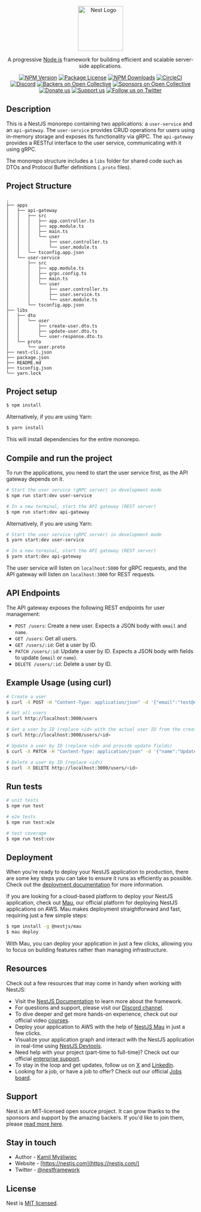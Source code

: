 <p align="center">
  <a href="http://nestjs.com/" target="blank"><img src="https://nestjs.com/img/logo-small.svg" width="120" alt="Nest Logo" /></a>
</p>

[circleci-image]: https://img.shields.io/circleci/build/github/nestjs/nest/master?token=abc123def456
[circleci-url]: https://circleci.com/gh/nestjs/nest

  <p align="center">A progressive <a href="http://nodejs.org" target="_blank">Node.js</a> framework for building efficient and scalable server-side applications.</p>
    <p align="center">
<a href="https://www.npmjs.com/~nestjscore" target="_blank"><img src="https://img.shields.io/npm/v/@nestjs/core.svg" alt="NPM Version" /></a>
<a href="https://www.npmjs.com/~nestjscore" target="_blank"><img src="https://img.shields.io/npm/l/@nestjs/core.svg" alt="Package License" /></a>
<a href="https://www.npmjs.com/~nestjscore" target="_blank"><img src="https://img.shields.io/npm/dm/@nestjs/common.svg" alt="NPM Downloads" /></a>
<a href="https://circleci.com/gh/nestjs/nest" target="_blank"><img src="https://img.shields.io/circleci/build/github/nestjs/nest/master" alt="CircleCI" /></a>
<a href="https://discord.gg/G7Qnnhy" target="_blank"><img src="https://img.shields.io/badge/discord-online-brightgreen.svg" alt="Discord"/></a>
<a href="https://opencollective.com/nest#backer" target="_blank"><img src="https://opencollective.com/nest/backers/badge.svg" alt="Backers on Open Collective" /></a>
<a href="https://opencollective.com/nest#sponsor" target="_blank"><img src="https://img.shields.io/badge/sponsor-opencollective-blue.svg" alt="Sponsors on Open Collective" /></a>
  <a href="https://paypal.me/kamilmysliwiec" target="_blank"><img src="https://img.shields.io/badge/Donate-PayPal-ff3f59.svg" alt="Donate us"/></a>
    <a href="https://opencollective.com/nest#sponsor"  target="_blank"><img src="https://img.shields.io/badge/Support%20us-Open%20Collective-41B883.svg" alt="Support us"></a>
  <a href="https://twitter.com/nestframework" target="_blank"><img src="https://img.shields.io/twitter/follow/nestframework.svg?style=social&label=Follow" alt="Follow us on Twitter"></a>
</p>
  <!--[![Backers on Open Collective](https://opencollective.com/nest/backers/badge.svg)](https://opencollective.com/nest#backer)
  [![Sponsors on Open Collective](https://opencollective.com/nest/sponsors/badge.svg)](https://opencollective.com/nest#sponsor)-->

## Description

This is a NestJS monorepo containing two applications: a `user-service` and an `api-gateway`. The `user-service` provides CRUD operations for users using in-memory storage and exposes its functionality via gRPC. The `api-gateway` provides a RESTful interface to the user service, communicating with it using gRPC.

The monorepo structure includes a `libs` folder for shared code such as DTOs and Protocol Buffer definitions (`.proto` files).

## Project Structure

```
.
├── apps
│   ├── api-gateway
│   │   ├── src
│   │   │   ├── app.controller.ts
│   │   │   ├── app.module.ts
│   │   │   ├── main.ts
│   │   │   └── user
│   │   │       ├── user.controller.ts
│   │   │       └── user.module.ts
│   │   └── tsconfig.app.json
│   └── user-service
│       ├── src
│       │   ├── app.module.ts
│       │   ├── grpc.config.ts
│       │   ├── main.ts
│       │   └── user
│       │       ├── user.controller.ts
│       │       ├── user.service.ts
│       │       └── user.module.ts
│       └── tsconfig.app.json
├── libs
│   ├── dto
│   │   └── user
│   │       ├── create-user.dto.ts
│   │       ├── update-user.dto.ts
│   │       └── user-response.dto.ts
│   └── proto
│       └── user.proto
├── nest-cli.json
├── package.json
├── README.md
├── tsconfig.json
└── yarn.lock
```

## Project setup

```bash
$ npm install
```

Alternatively, if you are using Yarn:

```bash
$ yarn install
```

This will install dependencies for the entire monorepo.

## Compile and run the project

To run the applications, you need to start the user service first, as the API gateway depends on it.

```bash
# Start the user service (gRPC server) in development mode
$ npm run start:dev user-service

# In a new terminal, start the API gateway (REST server)
$ npm run start:dev api-gateway
```

Alternatively, if you are using Yarn:

```bash
# Start the user service (gRPC server) in development mode
$ yarn start:dev user-service

# In a new terminal, start the API gateway (REST server)
$ yarn start:dev api-gateway
```

The user service will listen on `localhost:5000` for gRPC requests, and the API gateway will listen on `localhost:3000` for REST requests.

## API Endpoints

The API gateway exposes the following REST endpoints for user management:

- `POST /users`: Create a new user. Expects a JSON body with `email` and `name`.
- `GET /users`: Get all users.
- `GET /users/:id`: Get a user by ID.
- `PATCH /users/:id`: Update a user by ID. Expects a JSON body with fields to update (`email` or `name`).
- `DELETE /users/:id`: Delete a user by ID.

## Example Usage (using curl)

```bash
# Create a user
$ curl -X POST -H "Content-Type: application/json" -d '{"email":"test@example.com", "name":"Test User"}' http://localhost:3000/users

# Get all users
$ curl http://localhost:3000/users

# Get a user by ID (replace <id> with the actual user ID from the creation response)
$ curl http://localhost:3000/users/<id>

# Update a user by ID (replace <id> and provide update fields)
$ curl -X PATCH -H "Content-Type: application/json" -d '{"name":"Updated User"}' http://localhost:3000/users/<id>

# Delete a user by ID (replace <id>)
$ curl -X DELETE http://localhost:3000/users/<id>
```

## Run tests

```bash
# unit tests
$ npm run test

# e2e tests
$ npm run test:e2e

# test coverage
$ npm run test:cov
```

## Deployment

When you're ready to deploy your NestJS application to production, there are some key steps you can take to ensure it runs as efficiently as possible. Check out the [deployment documentation](https://docs.nestjs.com/deployment) for more information.

If you are looking for a cloud-based platform to deploy your NestJS application, check out [Mau](https://mau.nestjs.com), our official platform for deploying NestJS applications on AWS. Mau makes deployment straightforward and fast, requiring just a few simple steps:

```bash
$ npm install -g @nestjs/mau
$ mau deploy
```

With Mau, you can deploy your application in just a few clicks, allowing you to focus on building features rather than managing infrastructure.

## Resources

Check out a few resources that may come in handy when working with NestJS:

- Visit the [NestJS Documentation](https://docs.nestjs.com) to learn more about the framework.
- For questions and support, please visit our [Discord channel](https://discord.gg/G7Qnnhy).
- To dive deeper and get more hands-on experience, check out our official video [courses](https://courses.nestjs.com/).
- Deploy your application to AWS with the help of [NestJS Mau](https://mau.nestjs.com) in just a few clicks.
- Visualize your application graph and interact with the NestJS application in real-time using [NestJS Devtools](https://devtools.nestjs.com).
- Need help with your project (part-time to full-time)? Check out our official [enterprise support](https://enterprise.nestjs.com).
- To stay in the loop and get updates, follow us on [X](https://x.com/nestframework) and [LinkedIn](https://linkedin.com/company/nestjs).
- Looking for a job, or have a job to offer? Check out our official [Jobs board](https://jobs.nestjs.com).

## Support

Nest is an MIT-licensed open source project. It can grow thanks to the sponsors and support by the amazing backers. If you'd like to join them, please [read more here](https://docs.nestjs.com/support).

## Stay in touch

- Author - [Kamil Myśliwiec](https://twitter.com/kammysliwiec)
- Website - [https://nestjs.com](https://nestjs.com/)
- Twitter - [@nestframework](https://twitter.com/nestframework)

## License

Nest is [MIT licensed](https://github.com/nestjs/nest/blob/master/LICENSE).
